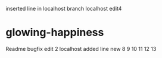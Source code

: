 inserted line in localhost branch
localhost edit4
# glowing-happiness
Readme
bugfix edit 2
localhost added line
new
8
9
10
11
12
13
